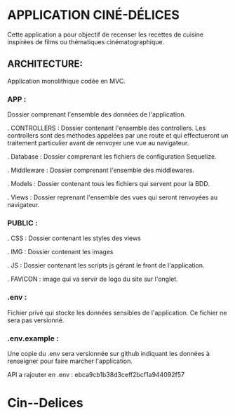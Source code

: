 # APPLICATION CINÉ-DÉLICES
Cette application a pour objectif de recenser les recettes de cuisine inspirées de films ou thématiques cinématographique.

## ARCHITECTURE:
Application monolithique codée en MVC.

### APP : 
Dossier comprenant l'ensemble des données de l'application.

. CONTROLLERS : Dossier contenant l'ensemble des controllers. Les controllers sont des méthodes appelées par une route et qui effectueront un traitement particulier avant de renvoyer une vue au navigateur.

. Database : Dossier comprenant les fichiers de configuration Sequelize.

. Middleware : Dossier comprenant l'ensemble des middlewares.

. Models : Dossier contenant tous les fichiers qui servent pour la BDD.

. Views : Dossier reprenant l'ensemble des vues qui seront renvoyées au navigateur.

### PUBLIC : 

. CSS : Dossier contenant les styles des views

. IMG : Dossier contenant les images

. JS : Dossier contenant les scripts js gérant le front de l'application.

. FAVICON : image qui va servir de logo du site sur l'onglet.

### .env :

Fichier privé qui stocke les données sensibles de l'application. Ce fichier ne sera pas versionné.

### .env.example :

Une copie du .env sera versionnée sur github indiquant les données à renseigner pour faire marcher l'application. 

API a rajouter en .env :
ebca9cb1b38d3ceff2bcf1a944092f57
# Cin--Delices
